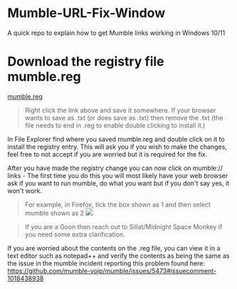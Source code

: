 # Mumble-URL-Fix-Window
A quick repo to explain how to get Mumble links working in Windows 10/11

# Download the registry file mumble.reg
[mumble.reg](https://raw.githubusercontent.com/rTiGd2/Mumble-URL-Fix-Window/main/mumble.reg)
> Right click the link above and save it somewhere. If your browser wants to save as .txt (or does save as .txt) then remove the .txt (the file needs to end in .reg to enable double clicking to install it.)

In File Explorer find where you saved mumble.reg and double click on it to install the registry entry. This will ask you if you wish to make the changes, feel free to not accept if you are worried but it is required for the fix.

After you have made the registry change you can now click on mumble:// links - The first time you do this you will most likely have your web browser ask if you want to run mumble, do what you want but if you don't say yes, it won't work.

> For example, in Firefox, tick the box shown as 1 and then select mumble shown as 2
> ![](assets/Mumble-step-1.png)

> If you are a Goon then reach out to Sillat/Midnight Space Monkey if you need some extra clarification.

If you are worried about the contents on the .reg file, you can view it in a text editor such as notepad++ and verify the contents as being the same as the issue in the mumble incident reporting this problem found here: https://github.com/mumble-voip/mumble/issues/5473#issuecomment-1018438938
